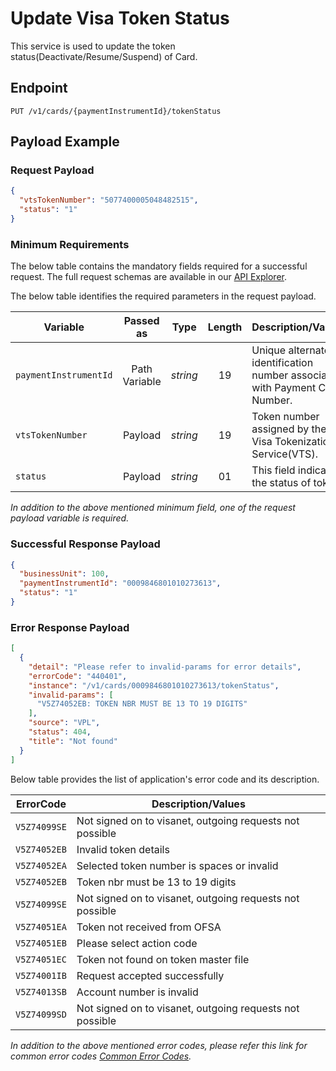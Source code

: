# Update Visa Token Status

This service is used to update the token status(Deactivate/Resume/Suspend) of Card.

## Endpoint

`PUT /v1/cards/{paymentInstrumentId}/tokenStatus`

## Payload Example

### Request Payload

```json
{
  "vtsTokenNumber": "5077400005048482515",
  "status": "1"
}
```

### Minimum Requirements

The below table contains the mandatory fields required for a successful request. The full request schemas are available in our [API Explorer](../api/?type=put&path=/v1/cards/{paymentInstrumentId}/tokenStatus).

The below table identifies the required parameters in the request payload.

| Variable | Passed as | Type | Length | Description/Values |
| -------- | :-------: | :--: | :------------: | ------------------ |
| `paymentInstrumentId` | Path Variable | *string* | 19 | Unique alternate identification number associated with Payment Card Number. | 
| `vtsTokenNumber` | Payload | *string* | 19 | Token number assigned by the Visa Tokenization Service(VTS). | 
| `status` | Payload | *string* | 01 | This field indicate the status of token. | 

*In addition to the above mentioned minimum field, one of the request payload variable is required.*

### Successful Response Payload

```json
{
  "businessUnit": 100,
  "paymentInstrumentId": "0009846801010273613",
  "status": "1"
}
```

### Error Response Payload

```json
[
  {
    "detail": "Please refer to invalid-params for error details",
    "errorCode": "440401",
    "instance": "/v1/cards/0009846801010273613/tokenStatus",
    "invalid-params": [
      "V5Z74052EB: TOKEN NBR MUST BE 13 TO 19 DIGITS"
    ],
    "source": "VPL",
    "status": 404,
    "title": "Not found"
  }
]
```

Below table provides the list of application's error code and its description.

| ErrorCode |  Description/Values |
| --------  | ------------------ |
| `V5Z74099SE` | Not signed on to visanet, outgoing requests not possible |
| `V5Z74052EB` | Invalid token details |
| `V5Z74052EA` | Selected token number is spaces or invalid |
| `V5Z74052EB` | Token nbr must be 13 to 19 digits |
| `V5Z74099SE` | Not signed on to visanet, outgoing requests not possible |
| `V5Z74051EA` | Token not received from OFSA |                                   
| `V5Z74051EB` | Please select action code |
| `V5Z74051EC` | Token not found on token master file |
| `V5Z74001IB` | Request accepted successfully |
| `V5Z74013SB` | Account number is invalid |
| `V5Z74099SD` | Not signed on to visanet, outgoing requests not possible |


*In addition to the above mentioned error codes, please refer this link for common error codes [Common Error Codes](?path=docs/Common_Error_Code.md).*